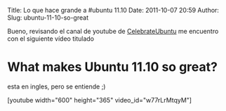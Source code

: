 Title: Lo que hace grande a #ubuntu 11.10
Date: 2011-10-07 20:59
Author:  
Slug: ubuntu-11-10-so-great

Bueno, revisando el canal de youtube de
[CelebrateUbuntu](http://www.youtube.com/celebrateubuntu "http://www.youtube.com/celebrateubuntu")
me encuentro con el siguiente vídeo titulado

What makes Ubuntu 11.10 so great?
=================================

esta en ingles, pero se entiende ;)

[youtube width="600" height="365" video\_id="w77rLrMtqyM"]
